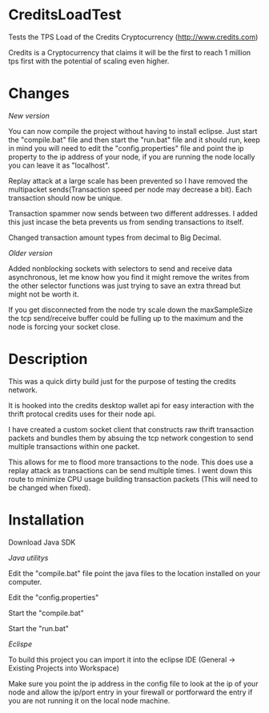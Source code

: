 # CreditsLoadTest
Tests the TPS Load of the Credits Cryptocurrency (http://www.credits.com)

Credits is a Cryptocurrency that claims it will be the first to reach 1 million tps first with the potential of scaling even higher.

# Changes

*New version*

You can now compile the project without having to install eclipse. Just start the "compile.bat" file and then start the "run.bat" file and it should run, keep in mind you will need to edit the "config.properties" file and point the ip property to the ip address of your node, if you are running the node locally you can leave it as "localhost".


Replay attack at a large scale has been prevented so I have removed the multipacket sends(Transaction speed per node may decrease a bit). Each transaction should now be unique.


Transaction spammer now sends between two different addresses. I added this just incase the beta prevents us from sending transactions to itself.


Changed transaction amount types from decimal to Big Decimal.


*Older version*

Added nonblocking sockets with selectors to send and receive data asynchronous, let me know how you find it might remove the writes from the other selector functions was just trying to save an extra thread but might not be worth it. 


If you get disconnected from the node try scale down the maxSampleSize the tcp send/receive buffer could be fulling up to the maximum and the node is forcing your socket close. 


# Description
This was a quick dirty build just for the purpose of testing the credits network.

It is hooked into the credits desktop wallet api for easy interaction with the thrift protocal credits uses for their node api.

I have created a custom socket client that constructs raw thrift transaction packets and bundles them by absuing the tcp network congestion to send multiple transactions within one packet.

This allows for me to flood more transactions to the node. This does use a replay attack as transactions can be send multiple times. I went down this route to minimize CPU usage building transaction packets (This will need to be changed when fixed).

# Installation

Download Java SDK

*Java utilitys*

Edit the "compile.bat" file point the java files to the location installed on your computer.

Edit the "config.properties"

Start the "compile.bat"

Start the "run.bat"


*Eclispe*

To build this project you can import it into the eclipse IDE (General -> Existing Projects into Workspace)

Make sure you point the ip address in the config file to look at the ip of your node and allow the ip/port entry in your firewall or portforward the entry if you are not running it on the local node machine.

